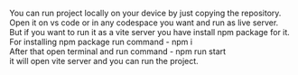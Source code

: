 You can run project locally on your device by just copying the repository.
<br/>
Open it on vs code or in any codespace you want and run as live server.
<br/>
But if you want to run it as a vite server you have install npm package for it.
<br/>
For installing npm package run command - npm i 
<br/>
After that open terminal and run command - npm run start 
<br/>
it will open vite server and you can run the project.
